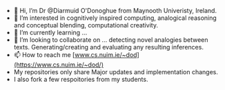 - 👋 Hi, I’m Dr @Diarmuid O'Donoghue from Maynooth Univeristy, Ireland.
- 👀 I’m interested in cognitively inspired computing, analogical reasoning and conceptual blending, computational creativity.
- 🌱 I’m currently learning ...
- 💞️ I’m looking to collaborate on ... detecting novel analogies between texts. Generating/creating and evaluating any resulting inferences.
- 📫 How to reach me [www.cs.nuim.ie/~dod](https://www.cs.nuim.ie/~dod/)
- My repositories only share Major updates and implementation changes.
- I also fork a few respoitories from my students.

<!---
Diarmuid-ODonoghue/Diarmuid-ODonoghue is a ✨ special ✨ repository because its `README.md` (this file) appears on your GitHub profile.
You can click the Preview link to take a look at your changes.
--->
